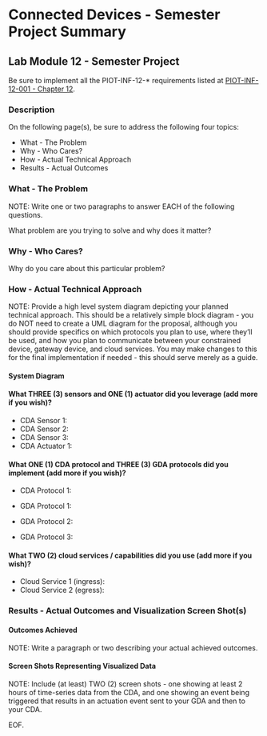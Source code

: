 # Connected Devices - Semester Project Summary

## Lab Module 12 - Semester Project

Be sure to implement all the PIOT-INF-12-* requirements listed at [PIOT-INF-12-001 - Chapter 12](https://github.com/orgs/programming-the-iot/projects/1#column-10488565).

### Description

On the following page(s), be sure to address the following four topics: 
- What - The Problem
- Why - Who Cares?
- How - Actual Technical Approach
- Results - Actual Outcomes


### What - The Problem 

NOTE: Write one or two paragraphs to answer EACH of the following questions.

What problem are you trying to solve and why does it matter?


### Why - Who Cares? 

Why do you care about this particular problem? 
 

### How - Actual Technical Approach

NOTE: Provide a high level system diagram depicting your planned technical approach. This should be a relatively
simple block diagram - you do NOT need to create a UML diagram for the proposal, although you should provide
specifics on which protocols you plan to use, where they’ll be used, and how you plan to communicate between
your constrained device, gateway device, and cloud services. You may make changes to this for the final
implementation if needed - this should serve merely as a guide. 

#### System Diagram


#### What THREE (3) sensors and ONE (1) actuator did you leverage (add more if you wish)?
- CDA Sensor 1: 
- CDA Sensor 2: 
- CDA Sensor 3: 
- CDA Actuator 1: 

#### What ONE (1) CDA protocol and THREE (3) GDA protocols did you implement (add more if you wish)?
- CDA Protocol 1: 

- GDA Protocol 1: 
- GDA Protocol 2: 
- GDA Protocol 3: 
 
#### What TWO (2) cloud services / capabilities did you use (add more if you wish)?
- Cloud Service 1 (ingress):
- Cloud Service 2 (egress):
 
### Results - Actual Outcomes and Visualization Screen Shot(s)

#### Outcomes Achieved

NOTE: Write a paragraph or two describing your actual achieved outcomes. 

#### Screen Shots Representing Visualized Data

NOTE: Include (at least) TWO (2) screen shots - one showing at least 2 hours
of time-series data from the CDA, and one showing an event being triggered
that results in an actuation event sent to your GDA and then to your CDA.



EOF.
